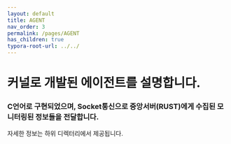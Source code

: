 ```yaml
---
layout: default
title: AGENT
nav_order: 3
permalink: /pages/AGENT
has_children: true
typora-root-url: ../../
---
```


# **커널로 개발된 에이전트를 설명합니다.**

### C언어로 구현되었으며, Socket통신으로  중앙서버(RUST)에게 수집된  모니터링된 정보들을 전달합니다.







자세한 정보는 하위 디렉터리에서 제공됩니다.